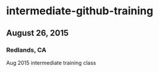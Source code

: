 # intermediate-github-training
## August 26, 2015
### Redlands, CA

Aug 2015 intermediate training class

